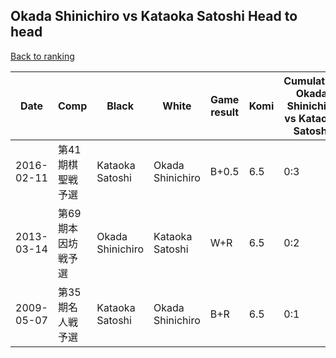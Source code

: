 ## Okada Shinichiro vs Kataoka Satoshi Head to head

[Back to ranking](../../index.md)




| **Date** | **Comp** | **Black** | **White** | **Game result** | **Komi** | **Cumulative Okada Shinichiro vs Kataoka Satoshi** | **Okada Shinichiro streak** | **Kataoka Satoshi streak** | 
| --- | --- | --- | --- | --- | --- | --- | --- | --- |
| 2016-02-11 | 第41期棋聖戦予選 | Kataoka Satoshi | Okada Shinichiro | B+0.5 | 6.5 | 0:3 | 0 | 3 | 
| 2013-03-14 | 第69期本因坊戦予選 | Okada Shinichiro | Kataoka Satoshi | W+R | 6.5 | 0:2 | 0 | 2 | 
| 2009-05-07 | 第35期名人戦予選 | Kataoka Satoshi | Okada Shinichiro | B+R | 6.5 | 0:1 | 0 | 1 |




